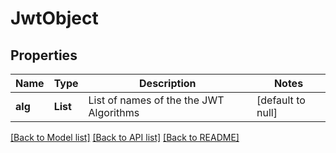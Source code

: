 # JwtObject

## Properties

| Name    | Type     | Description                             | Notes             |
| ------- | -------- | --------------------------------------- | ----------------- |
| **alg** | **List** | List of names of the the JWT Algorithms | [default to null] |

[[Back to Model list]](../README.md#documentation-for-models) [[Back to API list]](../README.md#documentation-for-api-endpoints) [[Back to README]](../README.md)
